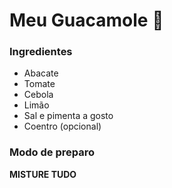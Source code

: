 ﻿# Meu Guacamole :avocado:

### Ingredientes
- Abacate
- Tomate  
- Cebola
- Limão
- Sal e pimenta a gosto
- Coentro (opcional)

  
### Modo de preparo
**MISTURE TUDO**
